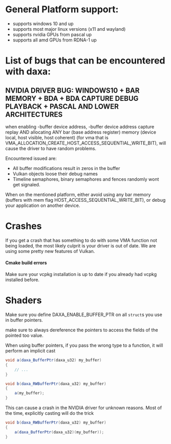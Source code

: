 # General Platform support:

* supports windows 10 and up
* supports most major linux versions (x11 and wayland)
* supports nvidia GPUs from pascal up
* supports all amd GPUs from RDNA-1 up

# List of bugs that can be encountered with daxa:
## NVIDIA DRIVER BUG: WINDOWS10 + BAR MEMORY + BDA + BDA CAPTURE DEBUG PLAYBACK + PASCAL AND LOWER ARCHITECTURES
when enabling -buffer device address, -buffer device address capture replay AND 
allocating ANY bar (base address register) memory (device local, host visible, host coherent) (for vma that is VMA_ALLOCATION_CREATE_HOST_ACCESS_SEQUENTIAL_WRITE_BIT),
will cause the driver to have random problems. 

Encountered issued are:
* All buffer modifications result in zeros in the buffer
* Vulkan objects loose their debug names
* Timeline semaphores, binary semaphores and fences randomly wont get signaled.

When on the mentioned platform, either avoid using any bar memory (buffers with mem flag HOST_ACCESS_SEQUENTIAL_WRITE_BIT), 
or debug your application on another device.

# Crashes
If you get a crash that has something to do with some VMA function not being loaded, the most likely culprit is your driver is out of date. We are using some pretty new features of Vulkan.

#### Cmake build errors
Make sure your vcpkg installation is up to date if you already had vcpkg installed before.

# Shaders

Make sure you define DAXA_ENABLE_BUFFER_PTR on all `struct`s you use in buffer pointers.

make sure to always dereference the pointers to access the fields of the pointed too value.

When using buffer pointers, if you pass the wrong type to a function, it will perform an implicit cast
```glsl
void a(daxa_BufferPtr(daxa_u32) my_buffer)
{
    // ...
}

void b(daxa_RWBufferPtr(daxa_u32) my_buffer)
{
    a(my_buffer);
}
```
This can cause a crash in the NVIDIA driver for unknown reasons. Most of the time, explicitly casting will do the trick
```glsl
void b(daxa_RWBufferPtr(daxa_u32) my_buffer)
{
    a(daxa_BufferPtr(daxa_u32)(my_buffer));
}
```
